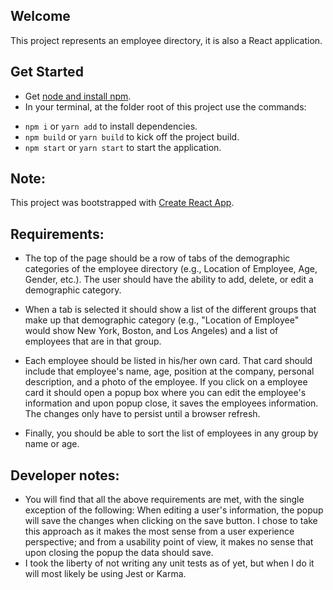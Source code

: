 ## Welcome
This project represents an employee directory, it is also a React application.

## Get Started
- Get [node and install npm](https://www.npmjs.com/get-npm).
- In your terminal, at the folder root of this project use the commands:
* `npm i` or `yarn add` to install dependencies.
* `npm build` or `yarn build` to kick off the project build.
* `npm start` or `yarn start` to start the application.

## Note:
This project was bootstrapped with [Create React App](https://github.com/facebookincubator/create-react-app).

## Requirements:
- The top of the page should be a row of tabs of the demographic categories of the employee directory (e.g., Location of Employee, Age, Gender, etc.). The user should have the ability to add, delete, or edit a demographic category.

- When a tab is selected it should show a list of the different groups that make up that demographic category (e.g., "Location of Employee" would show New York, Boston, and Los Angeles) and a list of employees that are in that group.

- Each employee should be listed in his/her own card. That card should include that employee's name, age, position at the company, personal description, and a photo of the employee. If you click on a employee card it should open a popup box where you can edit the employee's information and upon popup close, it saves the employees information. The changes only have to persist until a browser refresh.

- Finally, you should be able to sort the list of employees in any group by name or age.

## Developer notes:
- You will find that all the above requirements are met, with the single exception of the following: When editing a user's information, the popup will save the changes when clicking on the save button. I chose to take this approach as it makes the most sense from a user experience perspective; and from a usability point of view, it makes no sense that upon closing the popup the data should save.
- I took the liberty of not writing any unit tests as of yet, but when I do it will most likely be using Jest or Karma.

